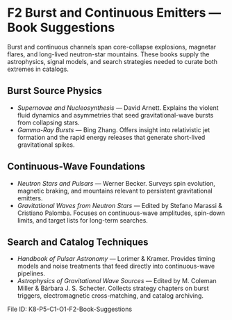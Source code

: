 # F2 Burst and Continuous Emitters — Book Suggestions

Burst and continuous channels span core-collapse explosions, magnetar flares, and long-lived neutron-star mountains. These books supply the astrophysics, signal models, and search strategies needed to curate both extremes in catalogs.

## Burst Source Physics
- *Supernovae and Nucleosynthesis* — David Arnett. Explains the violent fluid dynamics and asymmetries that seed gravitational-wave bursts from collapsing stars.
- *Gamma-Ray Bursts* — Bing Zhang. Offers insight into relativistic jet formation and the rapid energy releases that generate short-lived gravitational spikes.

## Continuous-Wave Foundations
- *Neutron Stars and Pulsars* — Werner Becker. Surveys spin evolution, magnetic braking, and mountains relevant to persistent gravitational emitters.
- *Gravitational Waves from Neutron Stars* — Edited by Stefano Marassi & Cristiano Palomba. Focuses on continuous-wave amplitudes, spin-down limits, and target lists for long-term searches.

## Search and Catalog Techniques
- *Handbook of Pulsar Astronomy* — Lorimer & Kramer. Provides timing models and noise treatments that feed directly into continuous-wave pipelines.
- *Astrophysics of Gravitational Wave Sources* — Edited by M. Coleman Miller & Bárbara J. S. Schecter. Collects strategy chapters on burst triggers, electromagnetic cross-matching, and catalog archiving.

File ID: K8-P5-C1-O1-F2-Book-Suggestions
